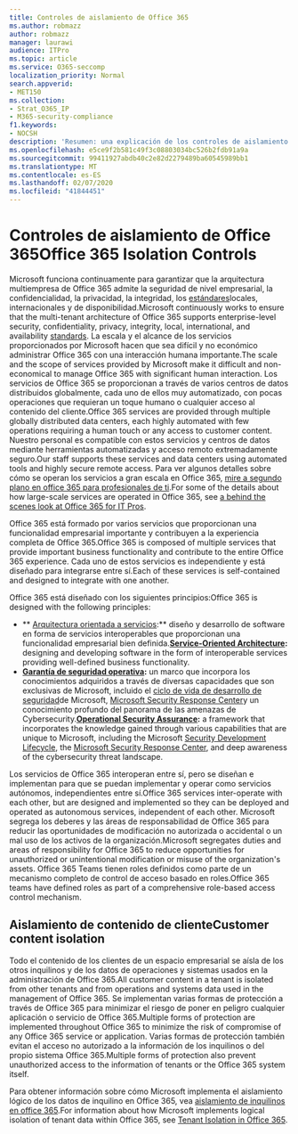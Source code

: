 ```yaml
---
title: Controles de aislamiento de Office 365
ms.author: robmazz
author: robmazz
manager: laurawi
audience: ITPro
ms.topic: article
ms.service: O365-seccomp
localization_priority: Normal
search.appverid:
- MET150
ms.collection:
- Strat_O365_IP
- M365-security-compliance
f1.keywords:
- NOCSH
description: 'Resumen: una explicación de los controles de aislamiento en Office 365.'
ms.openlocfilehash: e5ce9f2b581c49f3c08803034bc526b2fdb91a9a
ms.sourcegitcommit: 99411927abdb40c2e82d2279489ba60545989bb1
ms.translationtype: MT
ms.contentlocale: es-ES
ms.lasthandoff: 02/07/2020
ms.locfileid: "41844451"
---
```

# <a name="office-365-isolation-controls"></a><span data-ttu-id="514e1-103">Controles de aislamiento de Office 365</span><span class="sxs-lookup"><span data-stu-id="514e1-103">Office 365 Isolation Controls</span></span> 

<span data-ttu-id="514e1-104">Microsoft funciona continuamente para garantizar que la arquitectura multiempresa de Office 365 admite la seguridad de nivel empresarial, la confidencialidad, la privacidad, la integridad, los [estándares](https://www.microsoft.com/TrustCenter/Compliance?service=Office#Icons)locales, internacionales y de disponibilidad.</span><span class="sxs-lookup"><span data-stu-id="514e1-104">Microsoft continuously works to ensure that the multi-tenant architecture of Office 365 supports enterprise-level security, confidentiality, privacy, integrity, local, international, and availability [standards](https://www.microsoft.com/TrustCenter/Compliance?service=Office#Icons).</span></span> <span data-ttu-id="514e1-105">La escala y el alcance de los servicios proporcionados por Microsoft hacen que sea difícil y no económico administrar Office 365 con una interacción humana importante.</span><span class="sxs-lookup"><span data-stu-id="514e1-105">The scale and the scope of services provided by Microsoft make it difficult and non-economical to manage Office 365 with significant human interaction.</span></span> <span data-ttu-id="514e1-106">Los servicios de Office 365 se proporcionan a través de varios centros de datos distribuidos globalmente, cada uno de ellos muy automatizado, con pocas operaciones que requieran un toque humano o cualquier acceso al contenido del cliente.</span><span class="sxs-lookup"><span data-stu-id="514e1-106">Office 365 services are provided through multiple globally distributed data centers, each highly automated with few operations requiring a human touch or any access to customer content.</span></span> <span data-ttu-id="514e1-107">Nuestro personal es compatible con estos servicios y centros de datos mediante herramientas automatizadas y acceso remoto extremadamente seguro.</span><span class="sxs-lookup"><span data-stu-id="514e1-107">Our staff supports these services and data centers using automated tools and highly secure remote access.</span></span> <span data-ttu-id="514e1-108">Para ver algunos detalles sobre cómo se operan los servicios a gran escala en Office 365, [mire a segundo plano en office 365 para profesionales de ti](https://channel9.msdn.com/Events/SharePoint-Conference/2014/SPC202).</span><span class="sxs-lookup"><span data-stu-id="514e1-108">For some of the details about how large-scale services are operated in Office 365, see [a behind the scenes look at Office 365 for IT Pros](https://channel9.msdn.com/Events/SharePoint-Conference/2014/SPC202).</span></span>

<span data-ttu-id="514e1-109">Office 365 está formado por varios servicios que proporcionan una funcionalidad empresarial importante y contribuyen a la experiencia completa de Office 365.</span><span class="sxs-lookup"><span data-stu-id="514e1-109">Office 365 is composed of multiple services that provide important business functionality and contribute to the entire Office 365 experience.</span></span> <span data-ttu-id="514e1-110">Cada uno de estos servicios es independiente y está diseñado para integrarse entre sí.</span><span class="sxs-lookup"><span data-stu-id="514e1-110">Each of these services is self-contained and designed to integrate with one another.</span></span>

<span data-ttu-id="514e1-111">Office 365 está diseñado con los siguientes principios:</span><span class="sxs-lookup"><span data-stu-id="514e1-111">Office 365 is designed with the following principles:</span></span>

 - <span data-ttu-id="514e1-112">\*\* [Arquitectura orientada a servicios](https://msdn.microsoft.com/library/aa480021.aspx):\*\* diseño y desarrollo de software en forma de servicios interoperables que proporcionan una funcionalidad empresarial bien definida.</span><span class="sxs-lookup"><span data-stu-id="514e1-112">**[Service-Oriented Architecture](https://msdn.microsoft.com/library/aa480021.aspx):** designing and developing software in the form of interoperable services providing well-defined business functionality.</span></span>
 - <span data-ttu-id="514e1-113">**[Garantía de seguridad operativa](https://www.microsoft.com/download/details.aspx?id=40872):** un marco que incorpora los conocimientos adquiridos a través de diversas capacidades que son exclusivas de Microsoft, incluido el [ciclo de vida de desarrollo de seguridad](https://www.microsoft.com/sdl/default.aspx)de Microsoft, [Microsoft Security Response Center](https://technet.microsoft.com/library/dn440717.aspx)y un conocimiento profundo del panorama de las amenazas de Cybersecurity.</span><span class="sxs-lookup"><span data-stu-id="514e1-113">**[Operational Security Assurance](https://www.microsoft.com/download/details.aspx?id=40872):** a framework that incorporates the knowledge gained through various capabilities that are unique to Microsoft, including the Microsoft [Security Development Lifecycle](https://www.microsoft.com/sdl/default.aspx), the [Microsoft Security Response Center](https://technet.microsoft.com/library/dn440717.aspx), and deep awareness of the cybersecurity threat landscape.</span></span>

<span data-ttu-id="514e1-114">Los servicios de Office 365 interoperan entre sí, pero se diseñan e implementan para que se puedan implementar y operar como servicios autónomos, independientes entre sí.</span><span class="sxs-lookup"><span data-stu-id="514e1-114">Office 365 services inter-operate with each other, but are designed and implemented so they can be deployed and operated as autonomous services, independent of each other.</span></span> <span data-ttu-id="514e1-115">Microsoft segrega los deberes y las áreas de responsabilidad de Office 365 para reducir las oportunidades de modificación no autorizada o accidental o un mal uso de los activos de la organización.</span><span class="sxs-lookup"><span data-stu-id="514e1-115">Microsoft segregates duties and areas of responsibility for Office 365 to reduce opportunities for unauthorized or unintentional modification or misuse of the organization's assets.</span></span> <span data-ttu-id="514e1-116">Office 365 Teams tienen roles definidos como parte de un mecanismo completo de control de acceso basado en roles.</span><span class="sxs-lookup"><span data-stu-id="514e1-116">Office 365 teams have defined roles as part of a comprehensive role-based access control mechanism.</span></span>

## <a name="customer-content-isolation"></a><span data-ttu-id="514e1-117">Aislamiento de contenido de cliente</span><span class="sxs-lookup"><span data-stu-id="514e1-117">Customer content isolation</span></span>

<span data-ttu-id="514e1-118">Todo el contenido de los clientes de un espacio empresarial se aísla de los otros inquilinos y de los datos de operaciones y sistemas usados en la administración de Office 365.</span><span class="sxs-lookup"><span data-stu-id="514e1-118">All customer content in a tenant is isolated from other tenants and from operations and systems data used in the management of Office 365.</span></span> <span data-ttu-id="514e1-119">Se implementan varias formas de protección a través de Office 365 para minimizar el riesgo de poner en peligro cualquier aplicación o servicio de Office 365.</span><span class="sxs-lookup"><span data-stu-id="514e1-119">Multiple forms of protection are implemented throughout Office 365 to minimize the risk of compromise of any Office 365 service or application.</span></span> <span data-ttu-id="514e1-120">Varias formas de protección también evitan el acceso no autorizado a la información de los inquilinos o del propio sistema Office 365.</span><span class="sxs-lookup"><span data-stu-id="514e1-120">Multiple forms of protection also prevent unauthorized access to the information of tenants or the Office 365 system itself.</span></span>

<span data-ttu-id="514e1-121">Para obtener información sobre cómo Microsoft implementa el aislamiento lógico de los datos de inquilino en Office 365, vea [aislamiento de inquilinos en office 365](office-365-tenant-isolation-overview.md).</span><span class="sxs-lookup"><span data-stu-id="514e1-121">For information about how Microsoft implements logical isolation of tenant data within Office 365, see [Tenant Isolation in Office 365](office-365-tenant-isolation-overview.md).</span></span>
